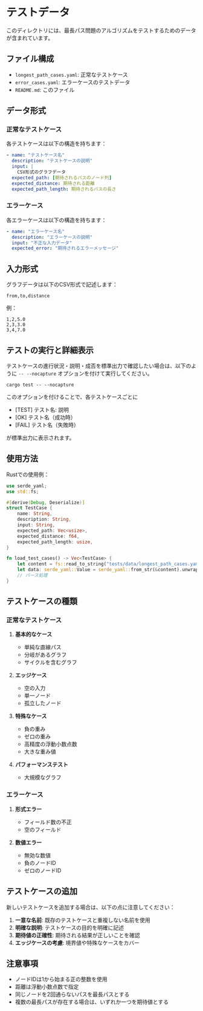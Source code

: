 # テストデータ

このディレクトリには、最長パス問題のアルゴリズムをテストするためのデータが含まれています。

## ファイル構成

- `longest_path_cases.yaml`: 正常なテストケース
- `error_cases.yaml`: エラーケースのテストデータ
- `README.md`: このファイル

## データ形式

### 正常なテストケース

各テストケースは以下の構造を持ちます：

```yaml
- name: "テストケース名"
  description: "テストケースの説明"
  input: |
    CSV形式のグラフデータ
  expected_path: [期待されるパスのノード列]
  expected_distance: 期待される距離
  expected_path_length: 期待されるパスの長さ
```

### エラーケース

各エラーケースは以下の構造を持ちます：

```yaml
- name: "エラーケース名"
  description: "エラーケースの説明"
  input: "不正な入力データ"
  expected_error: "期待されるエラーメッセージ"
```

## 入力形式

グラフデータは以下のCSV形式で記述します：

```
from,to,distance
```

例：
```
1,2,5.0
2,3,3.0
3,4,7.0
```

## テストの実行と詳細表示

テストケースの進行状況・説明・成否を標準出力で確認したい場合は、以下のように `-- --nocapture` オプションを付けて実行してください。

```
cargo test -- --nocapture
```

このオプションを付けることで、各テストケースごとに

- [TEST] テスト名: 説明
- [OK] テスト名（成功時）
- [FAIL] テスト名（失敗時）

が標準出力に表示されます。

## 使用方法

Rustでの使用例：

```rust
use serde_yaml;
use std::fs;

#[derive(Debug, Deserialize)]
struct TestCase {
    name: String,
    description: String,
    input: String,
    expected_path: Vec<usize>,
    expected_distance: f64,
    expected_path_length: usize,
}

fn load_test_cases() -> Vec<TestCase> {
    let content = fs::read_to_string("tests/data/longest_path_cases.yaml").unwrap();
    let data: serde_yaml::Value = serde_yaml::from_str(&content).unwrap();
    // パース処理
}
```

## テストケースの種類

### 正常なテストケース

1. **基本的なケース**
   - 単純な直線パス
   - 分岐があるグラフ
   - サイクルを含むグラフ

2. **エッジケース**
   - 空の入力
   - 単一ノード
   - 孤立したノード

3. **特殊なケース**
   - 負の重み
   - ゼロの重み
   - 高精度の浮動小数点数
   - 大きな重み値

4. **パフォーマンステスト**
   - 大規模なグラフ

### エラーケース

1. **形式エラー**
   - フィールド数の不正
   - 空のフィールド

2. **数値エラー**
   - 無効な数値
   - 負のノードID
   - ゼロのノードID

## テストケースの追加

新しいテストケースを追加する場合は、以下の点に注意してください：

1. **一意な名前**: 既存のテストケースと重複しない名前を使用
2. **明確な説明**: テストケースの目的を明確に記述
3. **期待値の正確性**: 期待される結果が正しいことを確認
4. **エッジケースの考慮**: 境界値や特殊なケースをカバー

## 注意事項

- ノードIDは1から始まる正の整数を使用
- 距離は浮動小数点数で指定
- 同じノードを2回通らないパスを最長パスとする
- 複数の最長パスが存在する場合は、いずれか一つを期待値とする 